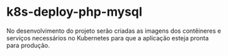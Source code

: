 # k8s-deploy-php-mysql
No desenvolvimento do projeto serão criadas as imagens dos contêineres e serviços necessários no Kubernetes para que a aplicação esteja pronta para produção. 
